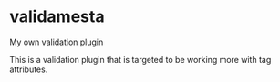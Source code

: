 validamesta
===========

My own validation plugin

This is a validation plugin that is targeted to be working more with tag attributes.
